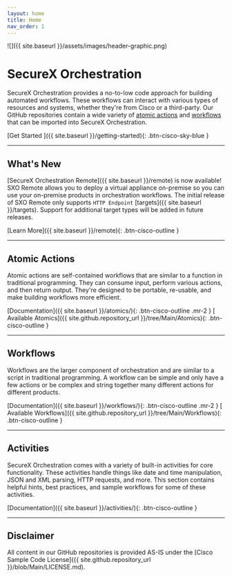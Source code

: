 ```yaml
---
layout: home
title: Home
nav_order: 1
---
```


![]({{ site.baseurl }}/assets/images/header-graphic.png)

# SecureX Orchestration
SecureX Orchestration provides a no-to-low code approach for building automated workflows. These workflows can interact with various types of resources and systems, whether they're from Cisco or a third-party. Our GitHub repositories contain a wide variety of [atomic actions](#atomic-actions) and [workflows](#workflows) that can be imported into SecureX Orchestration.

[Get Started <i class="fa fa-arrow-right ml-1"></i>]({{ site.baseurl }}/getting-started){: .btn-cisco-sky-blue }

---

## <i class="far fa-star mr-1"></i> What's New
[SecureX Orchestration Remote]({{ site.baseurl }}/remote) is now available! SXO Remote allows you to deploy a virtual appliance on-premise so you can use your on-premise products in orchestration workflows. The initial release of SXO Remote only supports `HTTP Endpoint` [targets]({{ site.baseurl }}/targets). Support for additional target types will be added in future releases.

[Learn More]({{ site.baseurl }}/remote){: .btn-cisco-outline }

---

## Atomic Actions
Atomic actions are self-contained workflows that are similar to a function in traditional programming. They can consume input, perform various actions, and then return output. They're designed to be portable, re-usable, and make building workflows more efficient.

[Documentation]({{ site.baseurl }}/atomics/){: .btn-cisco-outline .mr-2 } [<i class="fab fa-github mr-1"></i> Available Atomics]({{ site.github.repository_url }}/tree/Main/Atomics){: .btn-cisco-outline }

---

## Workflows
Workflows are the larger component of orchestration and are similar to a script in traditional programming. A workflow can be simple and only have a few actions or be complex and string together many different actions for different products.

[Documentation]({{ site.baseurl }}/workflows/){: .btn-cisco-outline .mr-2 } [<i class="fab fa-github mr-1"></i> Available Workflows]({{ site.github.repository_url }}/tree/Main/Workflows){: .btn-cisco-outline }

---

## Activities
SecureX Orchestration comes with a variety of built-in activities for core functionality. These activities handle things like date and time manipulation, JSON and XML parsing, HTTP requests, and more. This section contains helpful hints, best practices, and sample workflows for some of these activities.

[Documentation]({{ site.baseurl }}/activities/){: .btn-cisco-outline }

---

## Disclaimer
All content in our GitHub repositories is provided AS-IS under the [Cisco Sample Code License]({{ site.github.repository_url }}/blob/Main/LICENSE.md).
